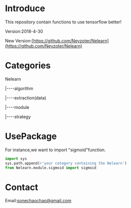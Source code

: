 # Introduce
This repository contain functions to use tensorflow better!

Version:2018-4-30

New Version:[https://github.com/Neyzoter/Nelearn](https://github.com/Neyzoter/Nelearn)

# Categories
Nelearn

|----algorithm

|----extraction(data)

|----module

|----strategy

# UsePackage

For instance,we want to import "sigmoid"function.

```python
import sys
sys.path.append(r'your category containing the Nelearn')
from Nelearn.module.sigmoid import sigmoid
```
# Contact
Email:sonechaochao@gmail.com